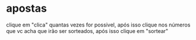 # apostas
clique em "clica" quantas vezes for possivel, após isso clique nos números que vc acha que irão ser sorteados, após isso clique em "sortear"
